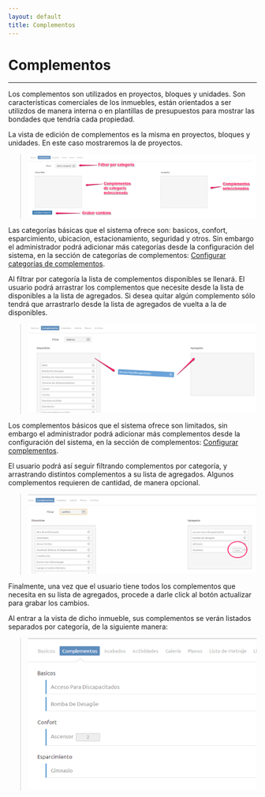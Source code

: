 ```yaml
---
layout: default
title: Complementos
---
```


# Complementos
---------------------------------------
  
  Los complementos son utilizados en proyectos, bloques y unidades. Son características comerciales de los inmuebles, están orientados a ser utilizdos de manera interna o en plantillas de presupuestos para mostrar las bondades que tendría cada propiedad.

  La vista de edición de complementos es la misma en proyectos, bloques y unidades. En este caso mostraremos la de proyectos.
  >![Complementos](/images/complementos.png)
  
  Las categorías básicas que el sistema ofrece son: basicos, confort, esparcimiento, ubicacion, estacionamiento, seguridad y otros.
  Sin embargo el administrador podrá adicionar más categorías desde la configuración del sistema, en la sección de categorías de complementos: [Configurar categorías de complementos](configcategorias.html).

  Al filtrar por categoría la lista de complementos disponibles se llenará. El usuario podrá arrastrar los complementos que necesite desde la lista de disponibles a la lista de agregados. Si desea quitar algún complemento sólo tendrá que arrastrarlo desde la lista de agregados de vuelta a la de disponibles.
  >![Complemento](/images/arrastracomplemento.png)

  Los complementos básicos que el sistema ofrece son limitados, sin embargo el administrador podrá adicionar más complementos desde la configuración del sistema, en la sección de complementos: [Configurar complementos](configcomplementos.html).

  El usuario podrá así seguir filtrando complementos por categoría, y arrastrando distintos complementos a su lista de agregados. Algunos complementos requieren de cantidad, de manera opcional.
  >![Cantidad](/images/complementocantidad.png)

  Finalmente, una vez que el usuario tiene todos los complementos que necesita en su lista de agregados, procede a darle click al botón actualizar para grabar los cambios.

  Al entrar a la vista de dicho inmueble, sus complementos se verán listados separados por categoría, de la siguiente manera:
  >![Vista de complementos](/images/vistacomplementos.png)  
